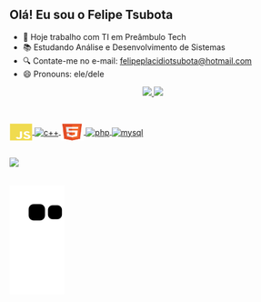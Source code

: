 ## Olá! Eu sou o Felipe Tsubota

- 🚀 Hoje trabalho com TI em Preâmbulo Tech
- 📚 Estudando Análise e Desenvolvimento de Sistemas
- 🔍 Contate-me no e-mail: felipeplacidiotsubota@hotmail.com
- 😄 Pronouns: ele/dele

<div align="center">
  <a href="https://github.com/ftsubota">
  <img height="180em" src="https://github-readme-stats.vercel.app/api?username=ftsubota&show_icons=true&theme=dracula&include_all_commits=true&count_private=true"/>
  <img height="180em" src="https://github-readme-stats.vercel.app/api/top-langs/?username=ftsubota&layout=compact&langs_count=7&theme=dracula"/>
</div>

  ##
  
<div style="display: inline_block"><br>
  <img align="center" alt="Js" height="30" width="40" src="https://raw.githubusercontent.com/devicons/devicon/master/icons/javascript/javascript-plain.svg">
  <img align="center" alt="c++" height="30" width="40" src="https://cdn.jsdelivr.net/gh/devicons/devicon/icons/cplusplus/cplusplus-original.svg" />
  <img align="center" alt="HTML5" height="30" width="40" src="https://raw.githubusercontent.com/devicons/devicon/master/icons/html5/html5-original.svg">
  <img align="center" alt="php" height="30" width="40" src="https://cdn.jsdelivr.net/gh/devicons/devicon/icons/php/php-original.svg" />
  <img align="center" alt="mysql" height="30" width="40" src="https://cdn.jsdelivr.net/gh/devicons/devicon/icons/mysql/mysql-original.svg" />
</div>
  
 ## 
  
<div> 
  <a href="https://www.linkedin.com/in/felipe-tsubota-placidio-8919211bb/" target="_blank"><img src="https://img.shields.io/badge/-LinkedIn-%230077B5?style=for-the-badge&logo=linkedin&logoColor=white" target="_blank"></a> 
 
 ##

  ![Snake animation](https://github.com/rafaballerini/rafaballerini/blob/output/github-contribution-grid-snake.svg)
 
</div>
